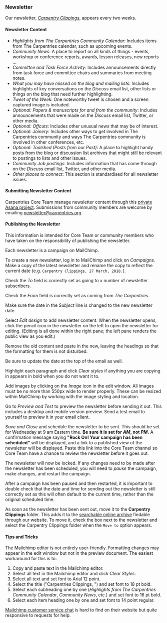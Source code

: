 ### Newsletter

Our newsletter, [*Carpentry Clippings*](https://carpentries.org/newsletter/), appears every two weeks.  

#### Newsletter Content

* *Highlights from The Carpentries Community Calendar*: Includes items from The Carpentries calendar, such as upcoming events.
* *Community News*: A place to report on all kinds of things - events, workshop or conference reports, awards, lesson releases, new reports ...
* *Committee and Task Force Activity*: Includes announcements directly from task force and committee chairs and summaries from meeting notes.
* *What you may have missed on the blog and mailing lists*: Includes highlights of key conversations on the *Discuss* email list, other lists or things on the blog that need further highlighting.
* *Tweet of the Week*: One noteworthy tweet is chosen and a screen captured image is included.
* *Optional: Papers & manuscripts for and from the community*: Includes announcements that were made on the *Discuss* email list, Twitter, or other media.
* *Optional: Offcuts*: Includes other unusual news that may be of interest.
* *Optional: Joinery*: Includes other ways to get involved in The Carpentries community and ways The Carpentries community is involved in other conferences, etc.
* *Optional: Toolshed (Posts from our Past)*: A place to highlight handy posts from the blog or discussion list archives that might still be relevant to postings to lists and other issues.
* *Community Job postings*: Includes information that has come through on the *Discuss* email list, Twitter, and other media.
* *Other places to connect*: This section is standardised for all newsletter issues.

#### Submitting Newsletter Content

Carpentries Core Team manage newsletter content through this [private Asana project](https://app.asana.com/0/1111365359623439/1111365359623465).  Submissions from community members are welcome by emailing [newsletter@carpentries.org](mailto:newsletter@carpentries.org).


#### Publishing the Newsletter

This information is intended for Core Team or community members who have taken on the responsibility of publishing the newsletter.

Each newsletter is a campaign on MailChimp.

To create a new newsletter, log in to MailChimp and click on *Campaigns*.  Make a copy of the latest newsletter and rename the copy to reflect the current date (e.g. `Carpentry Clippings, 27 March, 2018.`).

Check the *To* field is correctly set as going to *x* number of newsletter subscribers.

Check the *From* field is correctly set as coming from *The Carpentries*.

Make sure the date in the *Subject* line is changed to the new newsletter date.

Select *Edit design* to add newsletter content. When the newsletter opens, click the pencil icon in the newsletter on the left to open the newsletter for editing. (Editing is all done within the right pane; the left pane renders the public view as you edit.)

Remove the old content and paste in the new, leaving the headings so that the formatting for them is not disturbed.

Be sure to update the date at the top of the email as well.

Highlight each paragraph and click *Clear styles* if anything you are copying in appears in bold when you do not want it to.

Add images by clicking on the *Image* icon in the edit window.  All images must be no more than 550px wide to render properly. These can be resized within MailChimp by working with the image styling and location.

Go to *Preview and Test* to preview the newsletter before sending it out. This includes a desktop and mobile version preview.  Send a test email to yourself to preview it in your email client.

*Save and Close* and schedule the newsletter to be sent.  This should be set for Wednesday at 9 am Eastern time. **Be sure it is set for _AM_, not _PM_.** A confirmation message saying **"Rock On! Your campaign has been scheduled"** will be displayed, and a link to a published view of the newsletter will be displayed. Paste this link into the Core Team channel so Core Team have a chance to review the newsletter before it goes out.

The newsletter will now be locked. If any changes need to be made after the newsletter has been scheduled, you will need to _pause_ the campaign, make changes, and restart the campaign.

After a campaign has been paused and then restarted, it is important to double check that the date and time for sending out the newsletter is still correctly set as this will often default to the current time, rather than the original scheduled time.

As soon as the newsletter has been sent out, move it to the **Carpentry Clippings** folder. This adds it to the [searchable online archive](https://carpentries.org/newsletter/) findable through our website. To move it, check the box next to the newsletter and select the Carpentry Clippings folder when the `Move to` option appears.

#### Tips and Tricks

The Mailchimp editor is not entirely user-friendly.  Formatting changes may appear in the edit window but not in the preview document. The easiest workaround for this is to:
1. Copy and paste text in the Mailchimp editor.
1. Select all text in the Mailchimp editor and click *Clear Styles*.
1. Select all text and set font to Arial 12 point.
1. Select the title ("Carpentries Clippings, <date>") and set font to 18 pt bold.
1. Select each subheading one by one (*Highlights from The Carpentries Community Calendar*, *Community News*, etc.) and set font to 16 pt bold.
1. Select each item heading one by one and set font to 14 point regular.

[Mailchimp customer service chat](https://us14.admin.mailchimp.com/support/) is hard to find on their website but quite responsive to requests for help.
